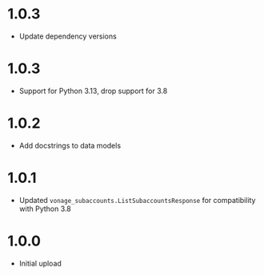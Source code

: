 # 1.0.3
- Update dependency versions

# 1.0.3
- Support for Python 3.13, drop support for 3.8

# 1.0.2
- Add docstrings to data models

# 1.0.1
- Updated `vonage_subaccounts.ListSubaccountsResponse` for compatibility with Python 3.8

# 1.0.0
- Initial upload
